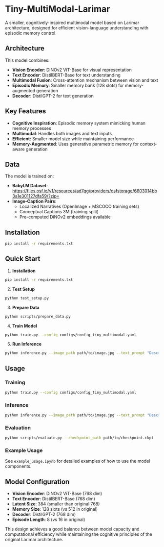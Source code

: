 # Tiny-MultiModal-Larimar

A smaller, cognitively-inspired multimodal model based on Larimar architecture, designed for efficient vision-language understanding with episodic memory control.

## Architecture

This model combines:
- **Vision Encoder**: DiNOv2 ViT-Base for visual representation
- **Text Encoder**: DistilBERT-Base for text understanding  
- **Multimodal Fusion**: Cross-attention mechanism between vision and text
- **Episodic Memory**: Smaller memory bank (128 slots) for memory-augmented generation
- **Decoder**: DistilGPT-2 for text generation

## Key Features

- **Cognitive Inspiration**: Episodic memory system mimicking human memory processes
- **Multimodal**: Handles both images and text inputs
- **Efficient**: Smaller model size while maintaining performance
- **Memory-Augmented**: Uses generative parametric memory for context-aware generation

## Data

The model is trained on:
- **BabyLM Dataset**: https://files.osf.io/v1/resources/ad7qg/providers/osfstorage/6603014bb3a1e301127dfa59/?zip=
- **Image-Caption Pairs**: 
  - Localized Narratives (OpenImage + MSCOCO training sets)
  - Conceptual Captions 3M (training split)
  - Pre-computed DiNOv2 embeddings available

## Installation

```bash
pip install -r requirements.txt
```

## Quick Start

1. **Installation**
```bash
pip install -r requirements.txt
```

2. **Test Setup**
```bash
python test_setup.py
```

3. **Prepare Data**
```bash
python scripts/prepare_data.py
```

4. **Train Model**
```bash
python train.py --config configs/config_tiny_multimodal.yaml
```

5. **Run Inference**
```bash
python inference.py --image_path path/to/image.jpg --text_prompt "Describe this image"
```

## Usage

### Training
```bash
python train.py --config configs/config_tiny_multimodal.yaml
```

### Inference
```bash
python inference.py --image_path path/to/image.jpg --text_prompt "Describe this image"
```

### Evaluation
```bash
python scripts/evaluate.py --checkpoint_path path/to/checkpoint.ckpt
```

### Example Usage
See `example_usage.ipynb` for detailed examples of how to use the model components.

## Model Configuration

- **Vision Encoder**: DiNOv2 ViT-Base (768 dim)
- **Text Encoder**: DistilBERT-Base (768 dim)
- **Latent Size**: 384 (smaller than original 768)
- **Memory Size**: 128 slots (vs 512 in original)
- **Decoder**: DistilGPT-2 (768 dim)
- **Episode Length**: 8 (vs 16 in original)

This design achieves a good balance between model capacity and computational efficiency while maintaining the cognitive principles of the original Larimar architecture.
